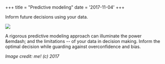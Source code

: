 +++
title = "Predictive modeling"
date = '2017-11-04'
+++

Inform future decisions using your data.

<!--more-->

![](images/fortune.png)


A rigorous predictive modeling approach can illuminate the power &emdash; and the limitations -- of your data in decision making. Inform the optimal decision while guarding against overconfidence and bias.

_Image credit: me! (c) 2017_